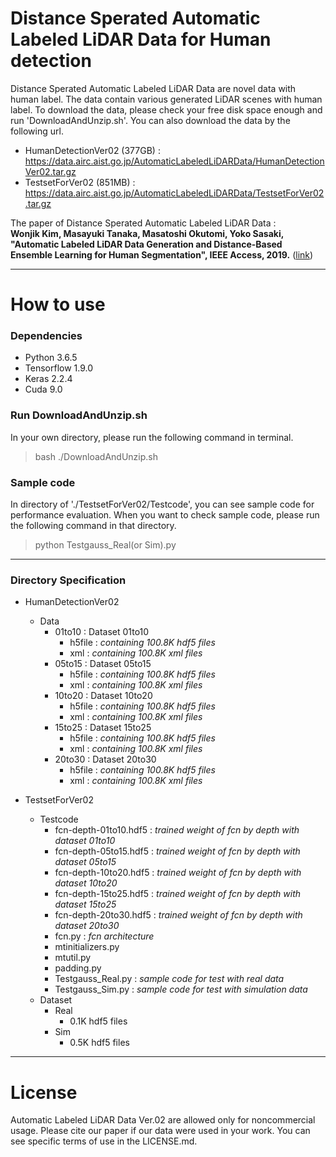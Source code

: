 # Distance Sperated Automatic Labeled LiDAR Data for Human detection

Distance Sperated Automatic Labeled LiDAR Data are novel data with human label. The data contain various generated LiDAR scenes with human label. To download the data, please check your free disk space enough and run 'DownloadAndUnzip.sh'. You can also download the data by the following url.

* HumanDetectionVer02 (377GB) : https://data.airc.aist.go.jp/AutomaticLabeledLiDARData/HumanDetectionVer02.tar.gz
* TestsetForVer02 (851MB) : https://data.airc.aist.go.jp/AutomaticLabeledLiDARData/TestsetForVer02.tar.gz
  
The paper of Distance Sperated Automatic Labeled LiDAR Data :  
 **Wonjik Kim, Masayuki Tanaka, Masatoshi Okutomi, Yoko Sasaki, "Automatic Labeled LiDAR Data Generation and Distance-Based Ensemble Learning for Human Segmentation", IEEE Access, 2019.** ([link](https://ieeexplore.ieee.org/document/8703723))

---
# How to use
### Dependencies
* Python 3.6.5
* Tensorflow 1.9.0
* Keras 2.2.4
* Cuda 9.0

### Run DownloadAndUnzip.sh
In your own directory, please run the following command in terminal.
<br>
> bash ./DownloadAndUnzip.sh 

### Sample code
In directory of './TestsetForVer02/Testcode', you can see sample code for performance evaluation. When you want to check sample code, please run the following command in that directory.
<br>
> python Testgauss_Real(or Sim).py 

---
### Directory Specification

* HumanDetectionVer02
    * Data
        * 01to10 : Dataset 01to10
            * h5file : *containing 100.8K hdf5 files*
            * xml : *containing 100.8K xml files*
        * 05to15 : Dataset 05to15
            * h5file : *containing 100.8K hdf5 files*
            * xml : *containing 100.8K xml files*
        * 10to20 : Dataset 10to20
            * h5file : *containing 100.8K hdf5 files*
            * xml : *containing 100.8K xml files*
        * 15to25 : Dataset 15to25
            * h5file : *containing 100.8K hdf5 files*
            * xml : *containing 100.8K xml files*
        * 20to30 : Dataset 20to30
            * h5file : *containing 100.8K hdf5 files*
            * xml : *containing 100.8K xml files*

* TestsetForVer02
    * Testcode
        * fcn-depth-01to10.hdf5 : *trained weight of fcn by depth with dataset 01to10*
        * fcn-depth-05to15.hdf5 : *trained weight of fcn by depth with dataset 05to15*
        * fcn-depth-10to20.hdf5 : *trained weight of fcn by depth with dataset 10to20*
        * fcn-depth-15to25.hdf5 : *trained weight of fcn by depth with dataset 15to25*
        * fcn-depth-20to30.hdf5 : *trained weight of fcn by depth with dataset 20to30*
        * fcn.py : *fcn architecture*
        * mtinitializers.py
        * mtutil.py
        * padding.py
        * Testgauss_Real.py : *sample code for test with real data*
        * Testgauss_Sim.py : *sample code for test with simulation data*
    * Dataset
        * Real
            * 0.1K hdf5 files
        * Sim
            * 0.5K hdf5 files

---
# License
Automatic Labeled LiDAR Data Ver.02 are allowed only for noncommercial usage. Please cite our paper if our data were used in your work.
You can see specific terms of use in the LICENSE.md.

